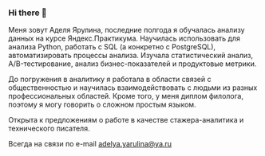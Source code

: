 ### Hi there 👋

Меня зовут Аделя Ярулина, последние полгода я обучалась анализу данных на курсе Яндекс.Практикума. Научилась использовать для анализа Python, работать с SQL (а конкретно с PostgreSQL), автоматизировать процессы анализа. Изучала статистический анализ, A/B-тестирование, анализ бизнес-показателей и продуктовые метрики.

До погружения в аналитику я работала в области связей с общественностью и научилась взаимодействовать с людьми из разных профессиональных областей. Кроме того, у меня диплом филолога, поэтому я могу говорить о сложном простым языком.

Открыта к предложениям о работе в качестве стажера-аналитика и технического писателя. 

Всегда на связи по e-mail adelya.yarulina@ya.ru
<!--
**Ya-adelya/Ya-adelya** is a ✨ _special_ ✨ repository because its `README.md` (this file) appears on your GitHub profile.


